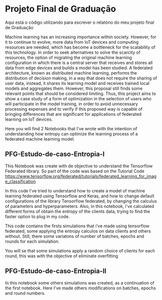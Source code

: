 # Projeto Final de Graduação
Aqui está o código utilizando para escrever o relatório do meu projeto final de Graduação

Machine learning has an increasing importance within society. However, for it to continue to evolve, more data from IoT devices and computing resources are needed, which has become a bottleneck for the scalability of this technology.
In order to seek alternatives to solve the scarcity of resources, the option of migrating the original machine learning configuration in which there is a central server that receives and stores all data from edge devices and builds a model has been studied. A federated architecture, known as distributed machine learning, performs the distribution of decision making, in a way that does not require the sharing of user data, instead, it shares its learning model and  receives trained local models and aggregates them.
However, this proposal still finds some relevant points that should be considered limiting. Thus, this project aims to show a case study of a form of optimization in the selection of users who will participate in the model training, in order to avoid unnecessary processing expenses and to verify if this proposed way is capable of bringing differences that are significant for applications of federated learning on IoT devices.

Here you will find 2 Notebooks that I've wrote with the intention of understanding how entropy can optimize the learning process of a federated machine learning model.

## PFG-Estudo-de-caso-Entropia-I
This Notebook was create with de objective to understand the Tensorflow Federated library. So part of the code was based on the Tutorial Code https://www.tensorflow.org/federated/tutorials/federated_learning_for_image_classification

In this code I've tried to understand how to create a model of machine learning federated using Tensorflow and Keras, and how to change default configurations of the library Tensorflow federated, by changing the calculus of parameters and hyperparameters. Also, in this notebook, i've calculated different forms of obtain the entropy of the clients data, trying to find the faster option to plug in my code.

This code contains the firsts simulations that i've made using tensorflow federated, some applying the entropy calculos on data clients and others without. Still, there some variatons of number of batches, epochs and rounds for each simulation. 

You will se that some simulations apply a random choice of clients for each round, this was with the objective of eliminate overfitting

## PFG-Estudo-de-caso-Entropia-II

In this notebook some others simulations was created, as a continuation of the first notebook. Here I've made others modifications on batches, epochs and round numbers. 


